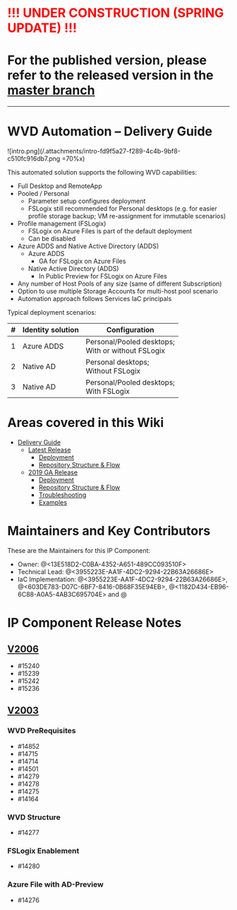 <h1><span style="color:red">!!! UNDER CONSTRUCTION (SPRING UPDATE) !!!</span></h1>

# For the published version, please refer to the released version in the [master branch](https://dev.azure.com/SecInfra/Components/_wiki/wikis/WVD%20Automation/721/Welcome)

---

# WVD Automation – Delivery Guide

![intro.png](/.attachments/intro-fd9f5a27-f289-4c4b-9bf8-c510fc916db7.png =70%x)

This automated solution supports the following WVD capabilities:
- Full Desktop and RemoteApp
- Pooled / Personal
  - Parameter setup configures deployment
  - FSLogix still recommended for Personal desktops (e.g. for easier profile storage backup; VM re-assignment for immutable scenarios)
- Profile management (FSLogix)
  - FSLogix on Azure Files is part of the default deployment
  - Can be disabled
- Azure ADDS and Native Active Directory (ADDS)
  - Azure ADDS
    - GA for FSLogix on Azure Files
  - Native Active Directory (ADDS)
    - In Public Preview for FSLogix on Azure Files
- Any number of Host Pools of any size (same of different Subscription)
- Option to use multiple Storage Accounts for multi-host pool scenario
- Automation approach follows Services IaC principals

Typical deployment scenarios:

  | # | Identity solution | Configuration |
  |--|--|--|
  | 1 | Azure ADDS | Personal/Pooled desktops; <br/>With or without FSLogix |
  | 2 | Native AD | Personal desktops; <br>Without FSLogix |
  | 3 | Native AD | Personal/Pooled desktops; <br>With FSLogix|

# Areas covered in this Wiki
- [Delivery Guide](Delivery-Guide.md)
  - [Latest Release](/Delivery-Guide/Latest-Release)
    - [Deployment](/Delivery-Guide/Latest-Release/Deployment)
    - [Repository Structure & Flow](/Delivery-Guide/Latest-Release/Repository-Structure-&-Flow)
  - [2019 GA Release](/Delivery-Guide/2019-GA-Release)
    - [Deployment](/Delivery-Guide/2019-GA-Release/Deployment)
    - [Repository Structure & Flow](/Delivery-Guide/2019-GA-Release/Repository-Structure-&-Flow)
    - [Troubleshooting](/Delivery-Guide/2019-GA-Release/Troubleshooting)
    - [Examples](/Delivery-Guide/2019-GA-Release/Examples)

# Maintainers and Key Contributors
These are the Maintainers for this IP Component:
- Owner: @<13E518D2-C0BA-4352-A651-489CC093510F> 
- Technical Lead: @<3955223E-AA1F-4DC2-9294-22B63A26686E> 
- IaC Implementation: @<3955223E-AA1F-4DC2-9294-22B63A26686E>, @<603DE783-D07C-6BF7-8416-0B68F35E94EB>, @<1182D434-EB96-6C88-A0A5-4AB3C695704E> and @<E63791D6-B74C-6150-886A-4588ACA748C8> 

# IP Component Release Notes

## [V2006](https://dev.azure.com/SecInfra/Components/_workitems/edit/15048)
- #15240
- #15239
- #15242
- #15236

## [V2003](https://dev.azure.com/SecInfra/Components/_workitems/edit/14072)
### WVD PreRequisites
- #14852
- #14715
- #14714
- #14501
- #14279
- #14278
- #14275
- #14164

### WVD Structure
- #14277

### FSLogix Enablement
- #14280 

### Azure File with AD-Preview
- #14276